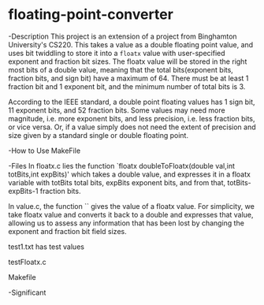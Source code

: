 # floating-point-converter

-Description
This project is an extension of a project from Binghamton University's CS220. This takes a value as a double floating point value, and uses bit twiddling to store it into a `floatx` value with user-specified exponent and fraction bit sizes. The floatx value will be stored in the right most bits of a double value, meaning that the total bits(exponent bits, fraction bits, and sign bit) have a maximum of 64. There must be at least 1 fraction bit and 1 exponent bit, and the minimum number of total bits is 3.  

According to the IEEE standard, a double point floating values has 1 sign bit, 11 exponent bits, and 52 fraction bits. Some values may need more magnitude, i.e. more exponent bits, and less precision, i.e. less fraction bits, or vice versa. Or, if a value simply does not need the extent of precision and size given by a standard single or double floating point. 

-How to Use
MakeFile


-Files
In floatx.c lies the function 
`floatx doubleToFloatx(double val,int totBits,int expBits)'
which takes a double value, and expresses it in a floatx variable with totBits total bits, expBits exponent bits, and from that, totBits-expBits-1 fraction bits. 

In value.c, the function 
``
gives the value of a floatx value. For simplicity, we take floatx value and converts it back to a double and expresses that value, allowing us to assess any information that has been lost by changing the exponent and fraction bit field sizes. 

test1.txt has test values 

testFloatx.c 

Makefile



-Significant 
